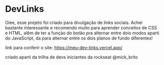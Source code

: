 # DevLinks
Oiee, esse projeto foi criado para divulgação de links sociais.
Achei bastante interessante e recomendo muito para aprender conceitos de CSS e HTML, 
alêm de ter a função do botão pra alternar entre dois modos aparti do JavaScript, da para alternar entre os dois planos de fundo diferentes!

link para conferir o site:
https://meu-dev-links.vercel.app/

criado aparti da trilha de devs iniciantes da rockseat @mick_brito
